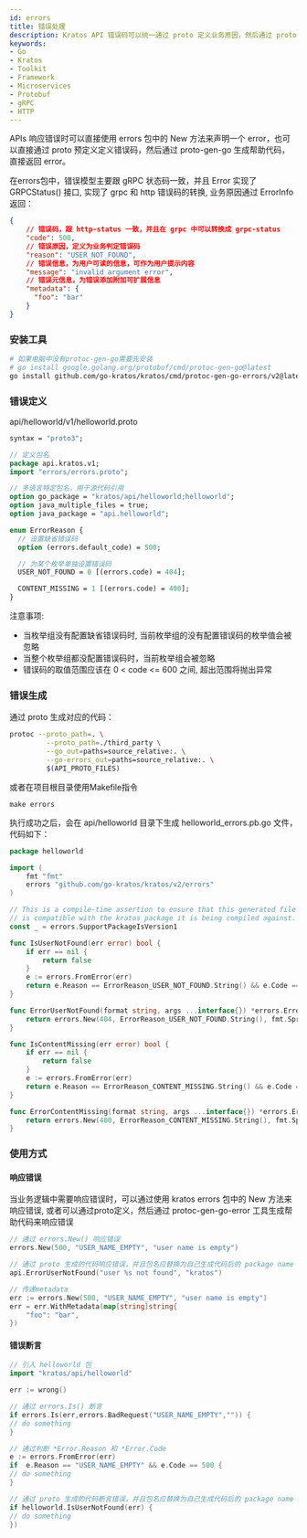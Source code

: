 ```yaml
---
id: errors
title: 错误处理
description: Kratos API 错误码可以统一通过 proto 定义业务原因，然后通过 protoc-gen-go 生成枚举定义。
keywords:
- Go
- Kratos
- Toolkit
- Framework
- Microservices
- Protobuf
- gRPC
- HTTP
---
```


APIs 响应错误时可以直接使用 errors 包中的 New 方法来声明一个 error，也可以直接通过 proto 预定义定义错误码，然后通过 proto-gen-go 生成帮助代码，直接返回 error。

在errors包中，错误模型主要跟 gRPC 状态码一致，并且 Error 实现了 GRPCStatus()  接口, 实现了 grpc 和 http 错误码的转换, 业务原因通过 ErrorInfo 返回：
```json
{
    // 错误码，跟 http-status 一致，并且在 grpc 中可以转换成 grpc-status
    "code": 500,
    // 错误原因，定义为业务判定错误码
    "reason": "USER_NOT_FOUND",
    // 错误信息，为用户可读的信息，可作为用户提示内容
    "message": "invalid argument error",
    // 错误元信息，为错误添加附加可扩展信息
    "metadata": {
      "foo": "bar"
    }
}
```

### 安装工具
```bash
# 如果电脑中没有protoc-gen-go需要先安装
# go install google.golang.org/protobuf/cmd/protoc-gen-go@latest
go install github.com/go-kratos/kratos/cmd/protoc-gen-go-errors/v2@latest
```

### 错误定义

api/helloworld/v1/helloworld.proto

```protobuf
syntax = "proto3";

// 定义包名
package api.kratos.v1;
import "errors/errors.proto";

// 多语言特定包名，用于源代码引用
option go_package = "kratos/api/helloworld;helloworld";
option java_multiple_files = true;
option java_package = "api.helloworld";

enum ErrorReason {
  // 设置缺省错误码
  option (errors.default_code) = 500;

  // 为某个枚举单独设置错误码
  USER_NOT_FOUND = 0 [(errors.code) = 404];

  CONTENT_MISSING = 1 [(errors.code) = 400];
}
```
注意事项:
- 当枚举组没有配置缺省错误码时, 当前枚举组的没有配置错误码的枚举值会被忽略
- 当整个枚举组都没配置错误码时，当前枚举组会被忽略
- 错误码的取值范围应该在 0 < code <= 600 之间, 超出范围将抛出异常
### 错误生成

通过 proto 生成对应的代码：

```bash
protoc --proto_path=. \
         --proto_path=./third_party \
         --go_out=paths=source_relative:. \
         --go-errors_out=paths=source_relative:. \
         $(API_PROTO_FILES)
```

或者在项目根目录使用Makefile指令
```
make errors
```

执行成功之后，会在 api/helloworld 目录下生成 helloworld_errors.pb.go 文件，代码如下：

```go
package helloworld

import (
	fmt "fmt"
	errors "github.com/go-kratos/kratos/v2/errors"
)

// This is a compile-time assertion to ensure that this generated file
// is compatible with the kratos package it is being compiled against.
const _ = errors.SupportPackageIsVersion1

func IsUserNotFound(err error) bool {
	if err == nil {
		return false
	}
	e := errors.FromError(err)
	return e.Reason == ErrorReason_USER_NOT_FOUND.String() && e.Code == 404
}

func ErrorUserNotFound(format string, args ...interface{}) *errors.Error {
	return errors.New(404, ErrorReason_USER_NOT_FOUND.String(), fmt.Sprintf(format, args...))
}

func IsContentMissing(err error) bool {
	if err == nil {
		return false
	}
	e := errors.FromError(err)
	return e.Reason == ErrorReason_CONTENT_MISSING.String() && e.Code == 400
}

func ErrorContentMissing(format string, args ...interface{}) *errors.Error {
	return errors.New(400, ErrorReason_CONTENT_MISSING.String(), fmt.Sprintf(format, args...))
}
```

### 使用方式

#### 响应错误
当业务逻辑中需要响应错误时，可以通过使用 kratos errors 包中的 New 方法来响应错误, 或者可以通过proto定义，然后通过 protoc-gen-go-error 工具生成帮助代码来响应错误

```go
// 通过 errors.New() 响应错误
errors.New(500, "USER_NAME_EMPTY", "user name is empty")

// 通过 proto 生成的代码响应错误，并且包名应替换为自己生成代码后的 package name
api.ErrorUserNotFound("user %s not found", "kratos")

// 传递metadata
err := errors.New(500, "USER_NAME_EMPTY", "user name is empty")
err = err.WithMetadata(map[string]string{
	"foo": "bar",
})
```
#### 错误断言
```go
// 引入 helloworld 包
import "kratos/api/helloworld"

err := wrong()

// 通过 errors.Is() 断言
if errors.Is(err,errors.BadRequest("USER_NAME_EMPTY","")) {
// do something
}

// 通过判断 *Error.Reason 和 *Error.Code
e := errors.FromError(err)
if  e.Reason == "USER_NAME_EMPTY" && e.Code == 500 {
// do something
}

// 通过 proto 生成的代码断言错误，并且包名应替换为自己生成代码后的 package name（此处对应上面生成的 helloworld 包，调用定义的方法）
if helloworld.IsUserNotFound(err) {
// do something
})
```
